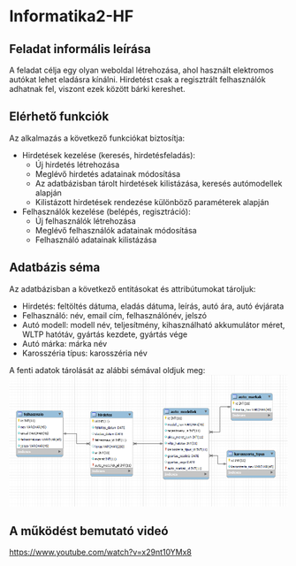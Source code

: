 # Informatika2-HF
## Feladat informális leírása
A feladat célja egy olyan weboldal létrehozása, ahol használt elektromos autókat lehet eladásra kínálni. Hirdetést csak a regisztrált felhasználók adhatnak fel, viszont ezek között bárki kereshet.

## Elérhető funkciók
Az alkalmazás a következő funkciókat biztosítja:
 * Hirdetések kezelése (keresés, hirdetésfeladás):
    * Új hirdetés létrehozása
    * Meglévő hirdetés adatainak módosítása
    * Az adatbázisban tárolt hirdetések kilistázása, keresés autómodellek alapján
    * Kilistázott hirdetések rendezése különböző paraméterek alapján
* Felhasználók kezelése (belépés, regisztráció):
    * Új felhasználók létrehozása
    * Meglévő felhasználók adatainak módosítása
    * Felhasználó adatainak kilistázása

## Adatbázis séma
Az adatbázisban a következő entitásokat és attribútumokat tároljuk:
 * Hirdetés: feltöltés dátuma, eladás dátuma, leírás, autó ára, autó évjárata
 * Felhasználó: név, email cím, felhasználónév, jelszó
 * Autó modell: modell név, teljesítmény, kihasználható akkumulátor méret, WLTP hatótáv, gyártás kezdete, gyártás vége
 * Autó márka: márka név
 * Karosszéria típus: karosszéria név

A fenti adatok tárolását az alábbi sémával oldjuk meg:
![Kep](https://github.com/tnorbert0317/Informatika2-HF/blob/main/HF/schema.png)

## A működést bemutató videó
https://www.youtube.com/watch?v=x29nt10YMx8
